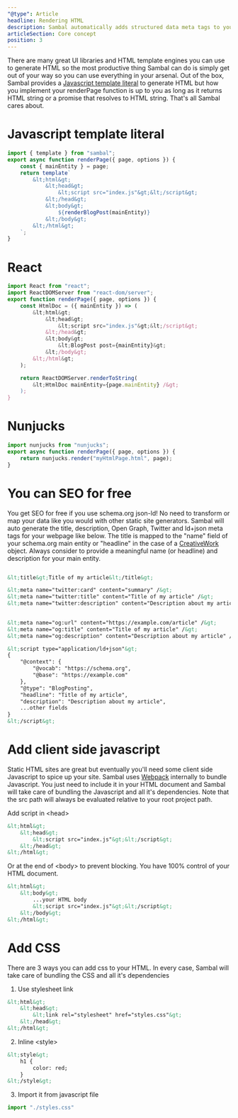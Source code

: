 ```yaml
---
"@type": Article
headline: Rendering HTML
description: Sambal automatically adds structured data meta tags to your HTML and is unopinionated about which UI library you use
articleSection: Core concept
position: 3
---
```


There are many great UI libraries and HTML template engines you can use to generate HTML so the most productive thing Sambal can do is simply get out of your way so you can use everything in your arsenal.  Out of the box, Sambal provides a [Javascript template literal](docs/api/template) to generate HTML but how you implement your renderPage function is up to you as long as it returns HTML string or a promise that resolves to HTML string.  That's all Sambal cares about.

# Javascript template literal

```js
import { template } from "sambal";
export async function renderPage({ page, options }) {
    const { mainEntity } = page;
    return template`
        &lt;html&gt;
            &lt;head&gt;
                &lt;script src="index.js"&gt;&lt;/script&gt;
            &lt;/head&gt;
            &lt;body&gt;
                ${renderBlogPost(mainEntity)}
            &lt;/body&gt;
        &lt;/html&gt;
    `;
}
```

# React

```jsx
import React from "react";
import ReactDOMServer from "react-dom/server";
export function renderPage({ page, options }) {
    const HtmlDoc = ({ mainEntity }) => (
        &lt;html&gt;
            &lt;head&gt;
                &lt;script src="index.js"&gt;&lt;/script&gt;
            &lt;/head&gt;
            &lt;body&gt;
                &lt;BlogPost post={mainEntity}&gt;
            &lt;/body&gt;
        &lt;/html&gt;
    );

    return ReactDOMServer.renderToString(
        &lt;HtmlDoc mainEntity={page.mainEntity} /&gt;
    );
}
```

# Nunjucks

```js
import nunjucks from "nunjucks";
export async function renderPage({ page, options }) {
    return nunjucks.render("myHtmlPage.html", page);
}
```

# You can SEO for free

You get SEO for free if you use schema.org json-ld!  No need to transform or map your data like you would with other static site generators.  Sambal will auto generate the title, description, Open Graph, Twitter and ld+json meta tags for your webpage like below.  The title is mapped to the "name" field of your schema.org main entity or "headline" in the case of a [CreativeWork](https://schema.org/CreativeWork) object.  Always consider to provide a meaningful name (or headline) and description for your main entity.

```html

&lt;title&gt;Title of my article&lt;/title&gt;

&lt;meta name="twitter:card" content="summary" /&gt;
&lt;meta name="twitter:title" content="Title of my article" /&gt;
&lt;meta name="twitter:description" content="Description about my article" /&gt;

    
&lt;meta name="og:url" content="https://example.com/article" /&gt;
&lt;meta name="og:title" content="Title of my article" /&gt;
&lt;meta name="og:description" content="Description about my article" /&gt;

&lt;script type="application/ld+json"&gt;
{
    "@context": {
        "@vocab": "https://schema.org",
        "@base": "https://example.com"
    },
    "@type": "BlogPosting",
    "headline": "Title of my article",
    "description": "Description about my article",
    ...other fields
}
&lt;/script&gt;
```


# Add client side javascript

Static HTML sites are great but eventually you'll need some client side Javascript to spice up your site.  Sambal uses [Webpack](https://webpack.js.org/) internally to bundle Javascript.  You just need to include it in your HTML document and Sambal will take care of bundling the Javascript and all it's dependencies.  Note that the src path will always be evaluated relative to your root project path.

Add script in &lt;head&gt;

```html
&lt;html&gt;
    &lt;head&gt;
        &lt;script src="index.js"&gt;&lt;/script&gt;
    &lt;/head&gt;
&lt;/html&gt;
```

Or at the end of &lt;body&gt; to prevent blocking.  You have 100% control of your HTML document.

```html
&lt;html&gt;
    &lt;body&gt;
        ...your HTML body
        &lt;script src="index.js"&gt;&lt;/script&gt;
    &lt;/body&gt;
&lt;/html&gt;
```

# Add CSS

There are 3 ways you can add css to your HTML.  In every case, Sambal will take care of bundling the CSS and all it's dependencies

1. Use stylesheet link

```html
&lt;html&gt;
    &lt;head&gt;
        &lt;link rel="stylesheet" href="styles.css"&gt;
    &lt;/head&gt;
&lt;/html&gt;
```

2. Inline &lt;style&gt;

```html
&lt;style&gt;
    h1 {
        color: red;
    }
&lt;/style&gt;
```

3. Import it from javascript file

```js
import "./styles.css"
```
